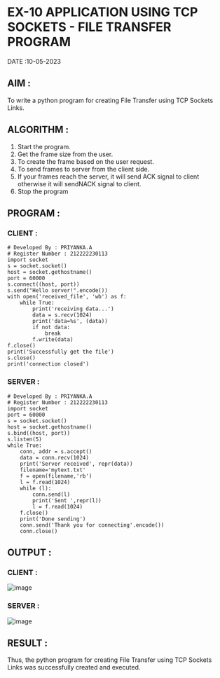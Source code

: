 # EX-10 APPLICATION USING TCP SOCKETS - FILE TRANSFER PROGRAM

DATE :10-05-2023

## AIM :
To write a python program for creating File Transfer using TCP Sockets Links.

## ALGORITHM :

1. Start the program.
2. Get the frame size from the user.
3. To create the frame based on the user request.
4. To send frames to server from the client side.
5. If your frames reach the server, it will send ACK signal to client otherwise it will sendNACK signal to client.
6. Stop the program

## PROGRAM :

### CLIENT :
```
# Developed By : PRIYANKA.A
# Register Number : 212222230113
import socket
s = socket.socket()
host = socket.gethostname()
port = 60000
s.connect((host, port))
s.send("Hello server!".encode())
with open('received_file', 'wb') as f:
    while True:
        print('receiving data...')
        data = s.recv(1024)
        print('data=%s', (data))
        if not data:
            break
        f.write(data)
f.close()
print('Successfully get the file')
s.close()
print('connection closed')
```
### SERVER :
```
# Developed By : PRIYANKA.A
# Register Number : 212222230113
import socket
port = 60000
s = socket.socket()
host = socket.gethostname()
s.bind((host, port))
s.listen(5)
while True:
    conn, addr = s.accept()
    data = conn.recv(1024)
    print('Server received', repr(data))
    filename='mytext.txt'
    f = open(filename,'rb')
    l = f.read(1024)
    while (l):
        conn.send(l)
        print('Sent ',repr(l))
        l = f.read(1024)
    f.close()
    print('Done sending')
    conn.send('Thank you for connecting'.encode())
    conn.close()
```
## OUTPUT :

### CLIENT :
![image](https://github.com/PriyankaAnnadurai/EX-10/assets/118351569/196d7305-ce1d-4b0a-a9f1-9c95f7ec442b)


### SERVER :
![image](https://github.com/PriyankaAnnadurai/EX-10/assets/118351569/a9bffaf0-c82c-4875-abcc-a731cba41abb)


## RESULT :
Thus, the python program for creating File Transfer using TCP Sockets Links was successfully created and executed.
